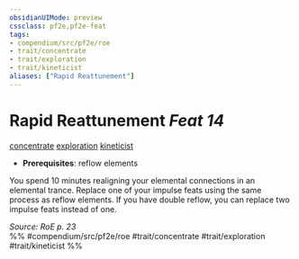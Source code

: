 ```yaml
---
obsidianUIMode: preview
cssclass: pf2e,pf2e-feat
tags:
- compendium/src/pf2e/roe
- trait/concentrate
- trait/exploration
- trait/kineticist
aliases: ["Rapid Reattunement"]
---
```

# Rapid Reattunement  *Feat 14*  
[concentrate](rules/traits/concentrate.md "Concentrate Action & Ability Trait")  [exploration](rules/traits/exploration.md "Exploration Action & Ability Trait")  [kineticist](rules/traits/kineticist-roe.md "Kineticist Class Trait")  

- **Prerequisites**: reflow elements

You spend 10 minutes realigning your elemental connections in an elemental trance. Replace one of your impulse feats using the same process as reflow elements. If you have double reflow, you can replace two impulse feats instead of one.

*Source: RoE p. 23*  
%% #compendium/src/pf2e/roe #trait/concentrate #trait/exploration #trait/kineticist %%